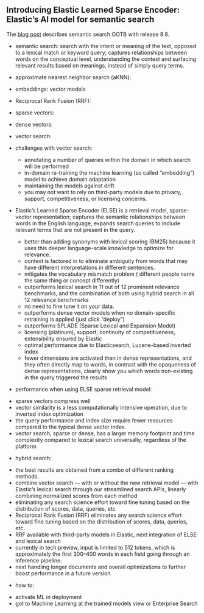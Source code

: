 
## Introducing Elastic Learned Sparse Encoder: Elastic’s AI model for semantic search
The [blog post](https://www.elastic.co/blog/may-2023-launch-sparse-encoder-ai-model)  describes semantic search OOTB with release 8.8.


* semantic search: search with the intent or meaning of the text, opposed to a lexical match or keyword query; captures relationships between words on the conceptual level, understanding the context and surfacing relevant results based on meanings, instead of simply query terms.


* approximate nearest neighbor search (aKNN):


* embeddings:  vector models


* Reciprocal Rank Fusion (RRF):


* sparse vectors:


* dense vectors:


* vector search:


* challenges with vector search:
   * annotating a number of queries within the domain in which search will be performed
   * in-domain re-training the machine learning (so called “embedding”) model to achieve domain adaptation
   * maintaining the models against drift
   * you may not want to rely on third-party models due to privacy, support, competitiveness, or licensing concerns.


* Elastic’s Learned Sparse Encoder (ELSE) is a retrieval model, sparse-vector representation; captures the semantic relationships between words in the English language, expands search queries to include relevant terms that are not present in the query.
   * better than adding synonyms with lexical scoring (BM25) because it uses this deeper language-scale knowledge to optimize for relevance.
   * context is  factored in to eliminate ambiguity from words that may have different interpretations in different sentences.
   * mitigates the vocabulary mismatch problem ( different people name the same thing or concept differently)
   * outperforms lexical search in 11 out of 12 prominent relevance benchmarks, and the combination of both using hybrid search in all 12 relevance benchmarks
   * no need to fine tune it on your data.
   * outperforms dense vector models when no domain-specific retraining is applied (just click “deploy”)
   * outperforms SPLADE (Sparse Lexical and Expansion Model)
   * licensing (platinum), support, continuity of competitiveness, extensibility ensured by Elastic
   * optimal performance due to Elasticsearch, Lucene-based inverted index
   * fewer dimensions are activated than in dense representations, and they often directly map to words, in contrast with the opaqueness of dense representations, clearly show you which words non-existing in the query triggered the results


* performance when using ELSE sparse retrieval model:
- sparse vectors compress well
- vector similarity is a less computationally intensive operation, due to inverted index optimization
- the query performance and index size require fewer resources compared to the typical dense vector index.
- vector search, sparse or dense, has a larger memory footprint and time complexity compared to lexical search universally, regardless of the platform


* hybrid search:
- the best results are obtained from a combo of different ranking methods.
- combine vector search — with or without the new retrieval model — with Elastic’s lexical search through our streamlined search APIs, linearly combining normalized scores from each method
- eliminating any search science effort toward fine tuning based on the distribution of scores, data, queries, etc
- Reciprocal Rank Fusion (RRF) eliminates any search science effort toward fine tuning based on the distribution of scores, data, queries, etc.
- RRF available with third-party models in Elastic, next integration of ELSE and lexical search
- currently in tech preview, input is limited to 512 tokens, which is approximately the first 300–400 words in each field going through an inference pipeline.
- next handling longer documents and overall optimizations to further boost performance in a future version


* how to:
- activate ML in deployment
- got to Machine Learning at the trained models view or Enterprise Search






